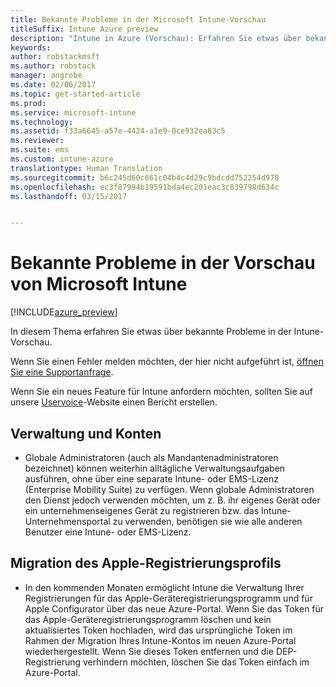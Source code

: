 ```yaml
---
title: Bekannte Probleme in der Microsoft Intune-Vorschau
titleSuffix: Intune Azure preview
description: "Intune in Azure (Vorschau): Erfahren Sie etwas über bekannte Probleme in der Vorschau."
keywords: 
author: robstackmsft
ms.author: robstack
manager: angrobe
ms.date: 02/06/2017
ms.topic: get-started-article
ms.prod: 
ms.service: microsoft-intune
ms.technology: 
ms.assetid: f33a6645-a57e-4424-a1e9-0ce932ea83c5
ms.reviewer: 
ms.suite: ems
ms.custom: intune-azure
translationtype: Human Translation
ms.sourcegitcommit: b6c245d60c661c04b4c4d29c9bdcdd752254d978
ms.openlocfilehash: ec3f87994b19591bda4ec201eac3c839798d634c
ms.lasthandoff: 03/15/2017


---
```


# <a name="known-issues-in-the-microsoft-intune-preview"></a>Bekannte Probleme in der Vorschau von Microsoft Intune


[!INCLUDE[azure_preview](../includes/azure_preview.md)]


In diesem Thema erfahren Sie etwas über bekannte Probleme in der Intune-Vorschau.

Wenn Sie einen Fehler melden möchten, der hier nicht aufgeführt ist, [öffnen Sie eine Supportanfrage](https://docs.microsoft.com/intune/troubleshoot/how-to-get-support-for-microsoft-intune).

Wenn Sie ein neues Feature für Intune anfordern möchten, sollten Sie auf unsere [Uservoice](https://microsoftintune.uservoice.com/forums/291681-ideas/category/189016-azure-admin-console)-Website einen Bericht erstellen.

## <a name="administration-and-accounts"></a>Verwaltung und Konten

- Globale Administratoren (auch als Mandantenadministratoren bezeichnet) können weiterhin alltägliche Verwaltungsaufgaben ausführen, ohne über eine separate Intune- oder EMS-Lizenz (Enterprise Mobility Suite) zu verfügen. Wenn globale Administratoren den Dienst jedoch verwenden möchten, um z. B. ihr eigenes Gerät oder ein unternehmenseigenes Gerät zu registrieren bzw. das Intune-Unternehmensportal zu verwenden, benötigen sie wie alle anderen Benutzer eine Intune- oder EMS-Lizenz.

## <a name="apple-enrollment-profile-migration"></a>Migration des Apple-Registrierungsprofils
- In den kommenden Monaten ermöglicht Intune die Verwaltung Ihrer Registrierungen für das Apple-Geräteregistrierungsprogramm und für Apple Configurator über das neue Azure-Portal. Wenn Sie das Token für das Apple-Geräteregistrierungsprogramm löschen und kein aktualisiertes Token hochladen, wird das ursprüngliche Token im Rahmen der Migration Ihres Intune-Kontos im neuen Azure-Portal wiederhergestellt. Wenn Sie dieses Token entfernen und die DEP-Registrierung verhindern möchten, löschen Sie das Token einfach im Azure-Portal. 

